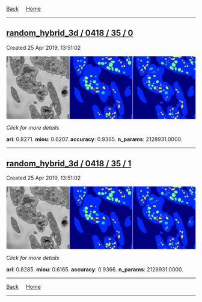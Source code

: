 
[Back](..)&nbsp;&nbsp;&nbsp;&nbsp;&nbsp;[Home](https://leapmanlab.github.io/snapshots)

---

<div class="summary"><a href="0"><h2>random_hybrid_3d / 0418 / 35 / 0</h2></a><p>Created 25 Apr 2019, 13:51:02
</p><a href="0"><img src="0/media/summary.png" align="center"></a><p>
<i>Click for more details</i>
</p></div>

**ari**: 0.8271. **miou**: 0.6207. **accuracy**: 0.9365. **n_params**: 2128931.0000. 

---

<div class="summary"><a href="1"><h2>random_hybrid_3d / 0418 / 35 / 1</h2></a><p>Created 25 Apr 2019, 13:51:02
</p><a href="1"><img src="1/media/summary.png" align="center"></a><p>
<i>Click for more details</i>
</p></div>

**ari**: 0.8285. **miou**: 0.6165. **accuracy**: 0.9366. **n_params**: 2128931.0000. 

---

[Back](..)&nbsp;&nbsp;&nbsp;&nbsp;&nbsp;[Home](https://leapmanlab.github.io/snapshots)

---
